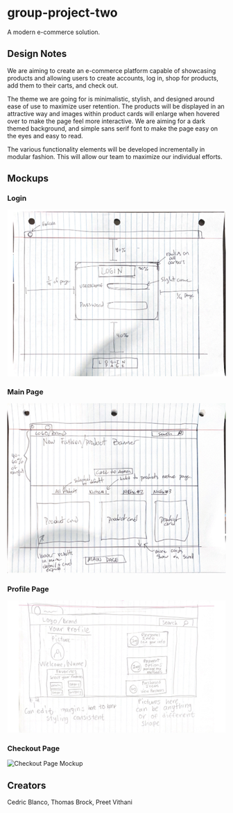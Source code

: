 # group-project-two
A modern e-commerce solution.

## Design Notes

We are aiming to create an e-commerce platform capable of showcasing products and
allowing users to create accounts, log in, shop for products, add them to their carts, and check
out.

The theme we are going for is minimalistic, stylish, and designed around ease of use to
maximize user retention. The products will be displayed in an attractive way and images within
product cards will enlarge when hovered over to make the page feel more interactive. We are
aiming for a dark themed background, and simple sans serif font to make the page easy on the
eyes and easy to read.

The various functionality elements will be developed incrementally in modular fashion. This will
allow our team to maximize our individual efforts.

## Mockups
### Login
![Login Page Mockup](/mockups/LoginMockup.png)
### Main Page
![Main Page Mockup](/mockups/MainPageMockup.png)
### Profile Page
![Profile Page Mockup](/mockups/profilePageMockup.png)
### Checkout Page
![Checkout Page Mockup](/mockups/CheckoutPageMockup.png)

## Creators
Cedric Blanco, Thomas Brock, Preet Vithani
